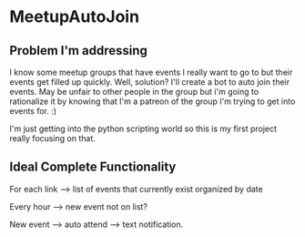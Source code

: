 # MeetupAutoJoin
 
## Problem I'm addressing 

I know some meetup groups that have events I really want to go to but their events get filled up quickly. Well, solution? I'll create a bot to auto join their events. May be unfair to other people in the group but i'm going to rationalize it by knowing that I'm a patreon of the group I'm trying to get into events for. :) 

I'm just getting into the python scripting world so this is my first project really focusing on that.

## Ideal Complete Functionality

For each link --> list of events that currently exist organized by date

Every hour --> new event not on list? 

New event --> auto attend --> text notification. 

